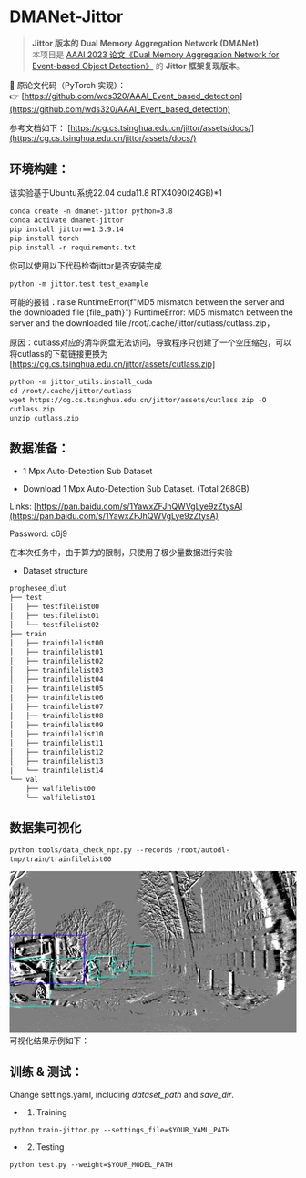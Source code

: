 # DMANet-Jittor

> **Jittor 版本的 Dual Memory Aggregation Network (DMANet)**  
本项目是 [AAAI 2023 论文《Dual Memory Aggregation Network for Event-based Object Detection》](https://ojs.aaai.org/index.php/AAAI/article/view/25346) 的 **Jittor 框架复现版本**。

📌 原论文代码（PyTorch 实现）：  
👉 [https://github.com/wds320/AAAI_Event_based_detection](https://github.com/wds320/AAAI_Event_based_detection)

参考文档如下：
[https://cg.cs.tsinghua.edu.cn/jittor/assets/docs/](https://cg.cs.tsinghua.edu.cn/jittor/assets/docs/)

## 环境构建：
该实验基于Ubuntu系统22.04 cuda11.8 RTX4090(24GB)*1

```
conda create -n dmanet-jittor python=3.8
conda activate dmanet-jittor
pip install jittor==1.3.9.14
pip install torch
pip install -r requirements.txt
```

你可以使用以下代码检查jittor是否安装完成
```
python -m jittor.test.test_example
```

可能的报错：raise RuntimeError(f"MD5 mismatch between the server and the downloaded file {file_path}")
RuntimeError: MD5 mismatch between the server and the downloaded file /root/.cache/jittor/cutlass/cutlass.zip，

原因：cutlass对应的清华网盘无法访问，导致程序只创建了一个空压缩包，可以将cutlass的下载链接更换为[https://cg.cs.tsinghua.edu.cn/jittor/assets/cutlass.zip]
```
python -m jittor_utils.install_cuda
cd /root/.cache/jittor/cutlass
wget https://cg.cs.tsinghua.edu.cn/jittor/assets/cutlass.zip -O cutlass.zip
unzip cutlass.zip
```

## 数据准备：
- 1 Mpx Auto-Detection Sub Dataset 

- Download 1 Mpx Auto-Detection Sub Dataset. (Total 268GB)

Links: [https://pan.baidu.com/s/1YawxZFJhQWVgLye9zZtysA](https://pan.baidu.com/s/1YawxZFJhQWVgLye9zZtysA)

Password: c6j9 

在本次任务中，由于算力的限制，只使用了极少量数据进行实验
- Dataset structure
```
prophesee_dlut   
├── test
│   ├── testfilelist00
│   ├── testfilelist01
│   └── testfilelist02
├── train
│   ├── trainfilelist00
│   ├── trainfilelist01
│   ├── trainfilelist02
│   ├── trainfilelist03
│   ├── trainfilelist04
│   ├── trainfilelist05
│   ├── trainfilelist06
│   ├── trainfilelist07
│   ├── trainfilelist08
│   ├── trainfilelist09
│   ├── trainfilelist10
│   ├── trainfilelist11
│   ├── trainfilelist12
│   ├── trainfilelist13
│   └── trainfilelist14
└── val
    ├── valfilelist00
    └── valfilelist01
```
## 数据集可视化

```
python tools/data_check_npz.py --records /root/autodl-tmp/train/trainfilelist00
```
![图片](https://github.com/Yuyciciccc/DMANet-Jittor/blob/main/records/debug_0_0.png)
可视化结果示例如下：

## 训练 & 测试：
Change settings.yaml, including *dataset_path* and *save_dir*.  

- 1. Training
```
python train-jittor.py --settings_file=$YOUR_YAML_PATH
```
- 2. Testing
```
python test.py --weight=$YOUR_MODEL_PATH
```